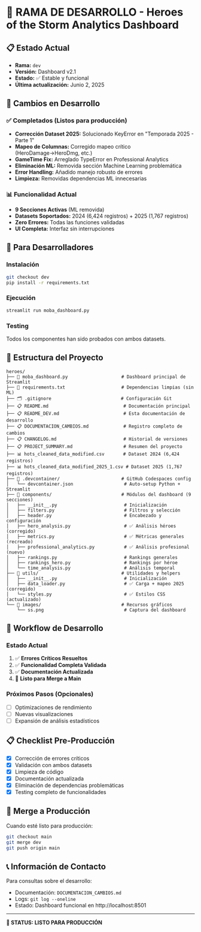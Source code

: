 # 🚀 RAMA DE DESARROLLO - Heroes of the Storm Analytics Dashboard

## 📋 Estado Actual
- **Rama:** `dev` 
- **Versión:** Dashboard v2.1
- **Estado:** ✅ Estable y funcional
- **Última actualización:** Junio 2, 2025

## 🔧 Cambios en Desarrollo

### ✅ Completados (Listos para producción)
- **Corrección Dataset 2025:** Solucionado KeyError en "Temporada 2025 - Parte 1"
- **Mapeo de Columnas:** Corregido mapeo crítico (HeroDamage→HeroDmg, etc.)
- **GameTime Fix:** Arreglado TypeError en Professional Analytics
- **Eliminación ML:** Removida sección Machine Learning problemática
- **Error Handling:** Añadido manejo robusto de errores
- **Limpieza:** Removidas dependencias ML innecesarias

### 📊 Funcionalidad Actual
- **9 Secciones Activas** (ML removida)
- **Datasets Soportados:** 2024 (6,424 registros) + 2025 (1,767 registros)
- **Zero Errores:** Todas las funciones validadas
- **UI Completa:** Interfaz sin interrupciones

## 🚀 Para Desarrolladores

### Instalación
```bash
git checkout dev
pip install -r requirements.txt
```

### Ejecución
```bash
streamlit run moba_dashboard.py
```

### Testing
Todos los componentes han sido probados con ambos datasets.

## 📁 Estructura del Proyecto

```
heroes/
├── 📄 moba_dashboard.py                    # Dashboard principal de Streamlit
├── 📄 requirements.txt                     # Dependencias limpias (sin ML)
├── 🗂️ .gitignore                          # Configuración Git
├── 📋 README.md                            # Documentación principal
├── 📋 README_DEV.md                        # Esta documentación de desarrollo
├── 📋 DOCUMENTACION_CAMBIOS.md             # Registro completo de cambios
├── 📋 CHANGELOG.md                         # Historial de versiones
├── 📋 PROJECT_SUMMARY.md                   # Resumen del proyecto
├── 📊 hots_cleaned_data_modified.csv       # Dataset 2024 (6,424 registros)
├── 📊 hots_cleaned_data_modified_2025_1.csv # Dataset 2025 (1,767 registros)
├── 📁 .devcontainer/                       # GitHub Codespaces config
│   └── devcontainer.json                   # Auto-setup Python + Streamlit
├── 📁 components/                          # Módulos del dashboard (9 secciones)
│   ├── __init__.py                         # Inicialización
│   ├── filters.py                          # Filtros y selección
│   ├── header.py                           # Encabezado y configuración
│   ├── hero_analysis.py                    # ✅ Análisis héroes (corregido)
│   ├── metrics.py                          # ✅ Métricas generales (recreado)
│   ├── professional_analytics.py           # ✅ Análisis profesional (nuevo)
│   ├── rankings.py                         # Rankings generales
│   ├── rankings_hero.py                    # Rankings por héroe
│   └── time_analysis.py                    # Análisis temporal
├── 📁 utils/                               # Utilidades y helpers
│   ├── __init__.py                         # Inicialización
│   ├── data_loader.py                      # ✅ Carga + mapeo 2025 (corregido)
│   └── styles.py                           # ✅ Estilos CSS (actualizado)
└── 📁 images/                              # Recursos gráficos
    └── ss.png                              # Captura del dashboard
```

## 🔄 Workflow de Desarrollo

### Estado Actual
1. ✅ **Errores Críticos Resueltos**
2. ✅ **Funcionalidad Completa Validada**  
3. ✅ **Documentación Actualizada**
4. 🎯 **Listo para Merge a Main**

### Próximos Pasos (Opcionales)
- [ ] Optimizaciones de rendimiento
- [ ] Nuevas visualizaciones 
- [ ] Expansión de análisis estadísticos

## 📋 Checklist Pre-Producción

- [x] Corrección de errores críticos
- [x] Validación con ambos datasets
- [x] Limpieza de código
- [x] Documentación actualizada
- [x] Eliminación de dependencias problemáticas
- [x] Testing completo de funcionalidades

## 🔀 Merge a Producción

Cuando esté listo para producción:
```bash
git checkout main
git merge dev
git push origin main
```

## 📞 Información de Contacto

Para consultas sobre el desarrollo:
- Documentación: `DOCUMENTACION_CAMBIOS.md`
- Logs: `git log --oneline`
- Estado: Dashboard funcional en http://localhost:8501

---
**🎯 STATUS: LISTO PARA PRODUCCIÓN**

